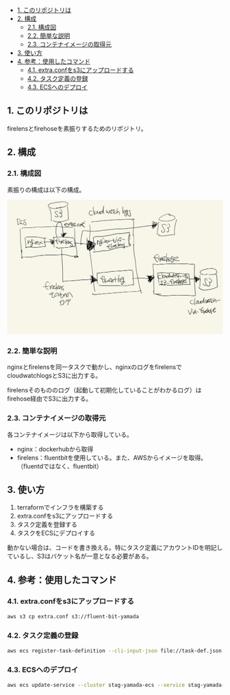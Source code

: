- [1. このリポジトリは](#1-このリポジトリは)
- [2. 構成](#2-構成)
  - [2.1. 構成図](#21-構成図)
  - [2.2. 簡単な説明](#22-簡単な説明)
  - [2.3. コンテナイメージの取得元](#23-コンテナイメージの取得元)
- [3. 使い方](#3-使い方)
- [4. 参考：使用したコマンド](#4-参考使用したコマンド)
  - [4.1. extra.confをs3にアップロードする](#41-extraconfをs3にアップロードする)
  - [4.2. タスク定義の登録](#42-タスク定義の登録)
  - [4.3. ECSへのデプロイ](#43-ecsへのデプロイ)


## 1. このリポジトリは

firelensとfirehoseを素振りするためのリポジトリ。

## 2. 構成

### 2.1. 構成図

素振りの構成は以下の構成。

![](figure/poc-system.jpg)

### 2.2. 簡単な説明

nginxとfirelensを同一タスクで動かし、nginxのログをfirelensでcloudwatchlogsとS3に出力する。

firelensそのもののログ（起動して初期化していることがわかるログ）はfirehose経由でS3に出力する。

### 2.3. コンテナイメージの取得元

各コンテナイメージは以下から取得している。

- nginx：dockerhubから取得
- firelens：fluentbitを使用している。また、AWSからイメージを取得。（fluentdではなく、fluentbit）

## 3. 使い方

1. terraformでインフラを構築する
2. extra.confをs3にアップロードする
3. タスク定義を登録する
4. タスクをECSにデプロイする

動かない場合は、コードを書き換える。特にタスク定義にアカウントIDを明記しているし、S3はバケット名が一意となる必要がある。

## 4. 参考：使用したコマンド

### 4.1. extra.confをs3にアップロードする

```bash
aws s3 cp extra.conf s3://fluent-bit-yamada
```
### 4.2. タスク定義の登録

```bash
aws ecs register-task-definition --cli-input-json file://task-def.json
```

### 4.3. ECSへのデプロイ

```bash
aws ecs update-service --cluster stag-yamada-ecs --service stag-yamada-nginx-service --task-definition stag-yamada-nginx-def
```
